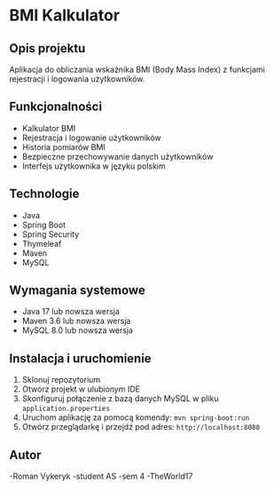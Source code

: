 # BMI Kalkulator

## Opis projektu
Aplikacja do obliczania wskaźnika BMI (Body Mass Index) z funkcjami rejestracji i logowania użytkowników.

## Funkcjonalności
- Kalkulator BMI
- Rejestracja i logowanie użytkowników
- Historia pomiarów BMI
- Bezpieczne przechowywanie danych użytkowników
- Interfejs użytkownika w języku polskim

## Technologie
- Java
- Spring Boot
- Spring Security
- Thymeleaf
- Maven
- MySQL

## Wymagania systemowe
- Java 17 lub nowsza wersja
- Maven 3.6 lub nowsza wersja
- MySQL 8.0 lub nowsza wersja

## Instalacja i uruchomienie
1. Sklonuj repozytorium
2. Otwórz projekt w ulubionym IDE
3. Skonfiguruj połączenie z bazą danych MySQL w pliku `application.properties`
4. Uruchom aplikację za pomocą komendy: `mvn spring-boot:run`
5. Otwórz przeglądarkę i przejdź pod adres: `http://localhost:8080`

## Autor
-Roman Vykeryk 
-student AS
-sem 4
-TheWorld17
